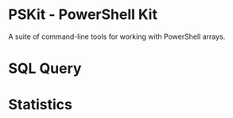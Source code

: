 # PSKit - PowerShell Kit
A suite of command-line tools for working with PowerShell arrays.


# SQL Query

# Statistics